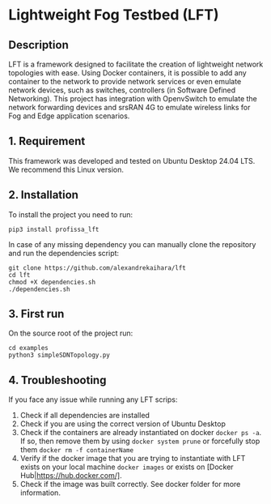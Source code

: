 # Lightweight Fog Testbed (LFT)
## Description
LFT is a framework designed to facilitate the creation of lightweight network topologies with ease. Using Docker containers, it is possible to add any container to the network to provide network services or even emulate network devices, such as switches, controllers (in Software Defined Networking). This project has integration with OpenvSwitch to emulate the network forwarding devices and srsRAN 4G to emulate wireless links for Fog and Edge application scenarios.

## 1. Requirement
This framework was developed and tested on Ubuntu Desktop 24.04 LTS. We recommend this Linux version.

## 2. Installation
To install the project you need to run:

```
pip3 install profissa_lft
```

In case of any missing dependency you can manually clone the repository and run the dependencies script:

```
git clone https://github.com/alexandrekaihara/lft
cd lft
chmod +X dependencies.sh
./dependencies.sh
```

## 3. First run
On the source root of the project run:

```
cd examples
python3 simpleSDNTopology.py
```

## 4. Troubleshooting
If you face any issue while running any LFT scrips:
1. Check if all dependencies are installed
2. Check if you are using the correct version of Ubuntu Desktop
3. Check if the containers are already instantiated on docker ```docker ps -a```. If so, then remove them by using ```docker system prune``` or forcefully stop them ```docker rm -f containerName```
4. Verify if the docker image that you are trying to instantiate with LFT exists on your local machine ```docker images``` or exists on [Docker Hub|https://hub.docker.com/].
5. Check if the image was built correctly. See docker folder for more information.
